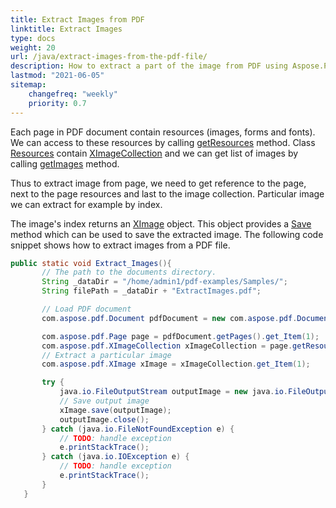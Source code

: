 ```yaml
---
title: Extract Images from PDF 
linktitle: Extract Images
type: docs
weight: 20
url: /java/extract-images-from-the-pdf-file/
description: How to extract a part of the image from PDF using Aspose.PDF for Java
lastmod: "2021-06-05"
sitemap:
    changefreq: "weekly"
    priority: 0.7
---
```


Each page in PDF document contain resources (images, forms and fonts). We can access to these resources by calling [getResources](https://apireference.aspose.com/pdf/java/com.aspose.pdf/Page#getResources--) method. Class [Resources](https://apireference.aspose.com/pdf/java/com.aspose.pdf/Resources) contain [XImageCollection](https://apireference.aspose.com/pdf/java/com.aspose.pdf/XImageCollection) and we can get list of images by calling [getImages](https://apireference.aspose.com/pdf/java/com.aspose.pdf/Resources#getImages--) method.

Thus to extract image from page, we need to get reference to the page, next to the page resources and last to the image collection.
Particular image we can extract for example by index.

The image's index returns an [XImage](https://apireference.aspose.com/pdf/java/com.aspose.pdf/XImage) object.
This object provides a [Save](https://apireference.aspose.com/pdf/java/com.aspose.pdf/XImage#save-java.io.OutputStream-) method which can be used to save the extracted image. The following code snippet shows how to extract images from a PDF file.

 ```java
 public static void Extract_Images(){
        // The path to the documents directory.
        String _dataDir = "/home/admin1/pdf-examples/Samples/";
        String filePath = _dataDir + "ExtractImages.pdf";

        // Load PDF document
        com.aspose.pdf.Document pdfDocument = new com.aspose.pdf.Document(filePath);

        com.aspose.pdf.Page page = pdfDocument.getPages().get_Item(1);
        com.aspose.pdf.XImageCollection xImageCollection = page.getResources().getImages();
        // Extract a particular image
        com.aspose.pdf.XImage xImage = xImageCollection.get_Item(1);

        try {
            java.io.FileOutputStream outputImage = new java.io.FileOutputStream(_dataDir + "output.jpg");
            // Save output image
            xImage.save(outputImage);
            outputImage.close();
        } catch (java.io.FileNotFoundException e) {
            // TODO: handle exception
            e.printStackTrace();
        } catch (java.io.IOException e) {
            // TODO: handle exception
            e.printStackTrace();
        }
    }
```
